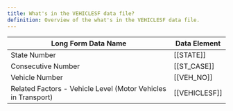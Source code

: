 ```yaml
---
title: What's in the VEHICLESF data file?
definition: Overview of the what's in the VEHICLESF data file.
---
```

| Long Form Data Name                                           | Data Element  |
| ------------------------------------------------------------- | ------------- |
| State Number                                                  | [[STATE]]     |
| Consecutive Number                                            | [[ST_CASE]]   |
| Vehicle Number                                                | [[VEH_NO]]    |
| Related Factors - Vehicle Level (Motor Vehicles in Transport) | [[VEHICLESF]] |


